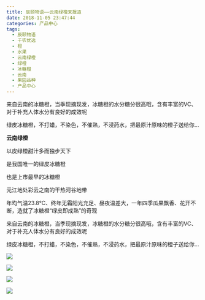 ```yaml
---
title: 辰颐物语——云南绿橙来报道
date: 2018-11-05 23:47:44
categories: 产品中心
tags:
  - 辰颐物语
  - 千农优选
  - 橙
  - 水果
  - 云南绿橙
  - 绿橙
  - 冰糖橙
  - 云南
  - 果园品种
  - 产品中心
---
```



来自云南的冰糖橙，当季现摘现发，冰糖橙的水分糖分很高哦，含有丰富的VC、对于补充人体水分有良好的成效呢

绿皮冰糖橙，不打蜡，不染色，不催熟，不浸药水，把最原汁原味的橙子送给你…

<!-- more -->


**云南绿橙**

以皮绿橙甜汁多而独步天下

是我国唯一的绿皮冰糖橙

也是上市最早的冰糖橙

元江地处彩云之南的干热河谷地带

年均气温23.8℃、终年无霜阳光充足、昼夜温差大，一年四季瓜果飘香、花开不断，造就了冰糖橙“绿皮即成熟”的奇观

来自云南的冰糖橙，当季现摘现发，冰糖橙的水分糖分很高哦，含有丰富的VC、对于补充人体水分有良好的成效呢

绿皮冰糖橙，不打蜡，不染色，不催熟，不浸药水，把最原汁原味的橙子送给你…

![](http://www.zuow.cn/wp-content/uploads/2018/11/9b0ab5118c673dc4571a.png)

![](http://www.zuow.cn/wp-content/uploads/2018/11/8d95626d5f4e7cb73c7a-1024x800.jpg)

![](http://www.zuow.cn/wp-content/uploads/2018/11/c99cbccd0b99f144d435.jpg)

![](http://www.zuow.cn/wp-content/uploads/2018/11/86ce3d8d33416f66d3f3.jpg)